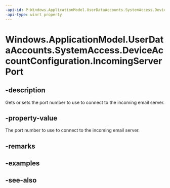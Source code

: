 ----api-id: P:Windows.ApplicationModel.UserDataAccounts.SystemAccess.DeviceAccountConfiguration.IncomingServerPort
-api-type: winrt property
---<!-- Property syntaxpublic int IncomingServerPort { get;  set; }--># Windows.ApplicationModel.UserDataAccounts.SystemAccess.DeviceAccountConfiguration.IncomingServerPort## -descriptionGets or sets the port number to use to connect to the incoming email server.## -property-valueThe port number to use to connect to the incoming email server.## -remarks## -examples## -see-also